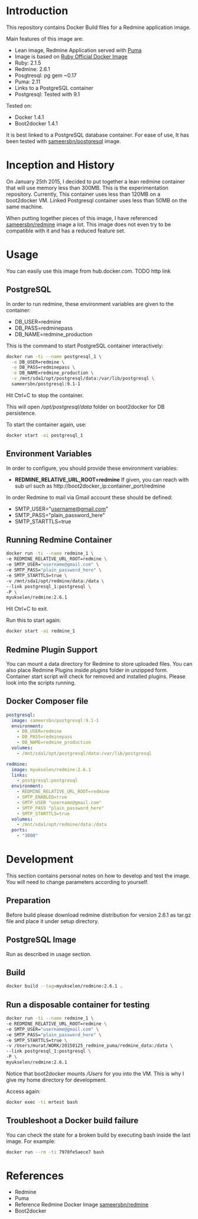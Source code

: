 # Introduction

This repository contains Docker Build files for a Redmine application image.

Main features of this image are:
* Lean image, Redmine Application served with [Puma](puma.io)
* Image is based on [Ruby Official Docker Image](https://registry.hub.docker.com/_/ruby/)
* Ruby: 2.1.5
* Redmine: 2.6.1
* Posgtresql: pg gem ~0.17
* Puma: 2.11
* Links to a PostgreSQL container
* Postgresql: Tested with 9.1

Tested on:
* Docker 1.4.1
* Boot2docker 1.4.1

It is best linked to a PostgreSQL database container.
For ease of use, It has been tested with [sameersbn/postgresql](https://registry.hub.docker.com/u/sameersbn/postgresql/) image.


# Inception and History

On January 25th 2015, I decided to put together a lean redmine container that
will use memory less than 300MB. This is the experimentation repository.
Currently, This container uses less than 120MB on a boot2docker VM.
Linked Postgresql container uses less than 50MB on the same machine.

When putting together pieces of this image, I have referenced [sameersbn/redmine](https://registry.hub.docker.com/u/sameersbn/redmine/) image a lot. This image does not even try to be compatible with it and has a reduced feature set.

# Usage

You can easily use this image from hub.docker.com. TODO http link

## PostgreSQL

In order to run redmine, these environment variables are given to the container:
* DB_USER=redmine
* DB_PASS=redminepass
* DB_NAME=redmine_production

This is the command to start PostgreSQL container interactively:
```bash
docker run -ti --name postgresql_1 \
  -e DB_USER=redmine \
  -e DB_PASS=redminepass \
  -e DB_NAME=redmine_production \
  -v /mnt/sda1/opt/postgresql/data:/var/lib/postgresql \
  sameersbn/postgresql:9.1-1
```
Hit Ctrl+C to stop the container.

This will open */opt/postgresql/data* folder on boot2docker for DB persistence.

To start the container again, use:
```bash
docker start -ai postgresql_1
```

## Environment Variables

In order to configure, you should provide these environment variables:
* **REDMINE_RELATIVE_URL_ROOT=redmine** If given, you can reach with sub url such as http://boot2docker_ip:container_port/redmine

In order Redmine to mail via Gmail account these should be defined:
* SMTP_USER="username@gmail.com"
* SMTP_PASS="plain_password_here"
* SMTP_STARTTLS=true

## Running Redmine Container

```bash
docker run -ti --name redmine_1 \
-e REDMINE_RELATIVE_URL_ROOT=redmine \
-e SMTP_USER="username@gmail.com" \
-e SMTP_PASS="plain_password_here" \
-e SMTP_STARTTLS=true \
-v /mnt/sda1/opt/redmine/data:/data \
--link postgresql_1:postgresql \
-P \
myukselen/redmine:2.6.1
```

Hit Ctrl+C to exit.

Run this to start again:
```bash
docker start -ai redmine_1
```

## Redmine Plugin Support

You can mount a data directory for Redmine to store uploaded files. You can also place Redmine Plugins inside *plugins* folder in unzipped form. Container start script will check for removed and installed plugins. Please look into the scripts running.

## Docker Composer file

```yaml
postgresql:
  image: sameersbn/postgresql:9.1-1
  environment:
    - DB_USER=redmine
    - DB_PASS=redminepass
    - DB_NAME=redmine_production
  volumes:
    - /mnt/sda1/opt/postgresql/data:/var/lib/postgresql

redmine:
  image: myukselen/redmine:2.6.1
  links:
    - postgresql:postgresql
  environment:
    - REDMINE_RELATIVE_URL_ROOT=redmine
    - SMTP_ENABLED=true
    - SMTP_USER "username@gmail.com"
    - SMTP_PASS "plain_password_here"
    - SMTP_STARTTLS=true
  volumes:
    - /mnt/sda1/opt/redmine/data:/data
  ports:
    - "3000"
```

# Development

This section contains personal notes on how to develop and test the image.
You will need to change parameters according to yourself.

## Preparation

Before build please download redmine distribution for version 2.6.1 as tar.gz
file and place it under setup directory.

## PostgreSQL Image

Run as described in usage section.

## Build

```bash
docker build --tag=myukselen/redmine:2.6.1 .
```

## Run a disposable container for testing

```bash
docker run -ti --name redmine_1 \
-e REDMINE_RELATIVE_URL_ROOT=redmine \
-e SMTP_USER="username@gmail.com" \
-e SMTP_PASS="plain_password_here" \
-e SMTP_STARTTLS=true \
-v /Users/murat/WORK/20150125_redmine_puma/redmine_data:/data \
--link postgresql_1:postgresql \
-P \
myukselen/redmine:2.6.1
```

Notice that boot2docker mounts */Users* for you into the VM. This is why I give my home directory for development.

Access again:
```bash
docker exec -ti mrtest bash
```

## Troubleshoot a Docker build failure

You can check the state for a broken build by executing bash inside the last image. For example:
```bash
docker run --rm -ti 7970fe5aece7 bash
```



# References

* Redmine
* Puma
* Reference Redmine Docker Image  [sameersbn/redmine](https://registry.hub.docker.com/u/sameersbn/redmine/)
* Boot2docker
